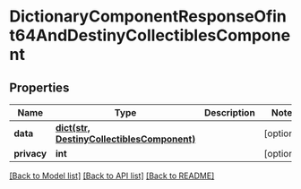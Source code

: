 # DictionaryComponentResponseOfint64AndDestinyCollectiblesComponent

## Properties
Name | Type | Description | Notes
------------ | ------------- | ------------- | -------------
**data** | [**dict(str, DestinyCollectiblesComponent)**](DestinyCollectiblesComponent.md) |  | [optional] 
**privacy** | **int** |  | [optional] 

[[Back to Model list]](../README.md#documentation-for-models) [[Back to API list]](../README.md#documentation-for-api-endpoints) [[Back to README]](../README.md)


